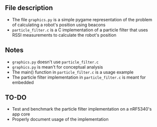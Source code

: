 ## File description

- The file `graphics.py` is a simple pygame representation of the problem of calculating a robot's position using beacons
- `particle_filter.c` is a C implementation of a particle filter that uses RSSI measurements to calculate the robot's position

## Notes
- `graphics.py` doesn't use `particle_filter.c`
- `graphics.py` is mean't for conceptual analysis
- The main() function in `particle_filter.c` is a usage example
- The particle filter implementation in `particle_filter.c` is meant for embedded

## TO-DO
- Test and benchmark the particle filter implementation on a nRF5340's app core
- Properly document usage of the implementation
